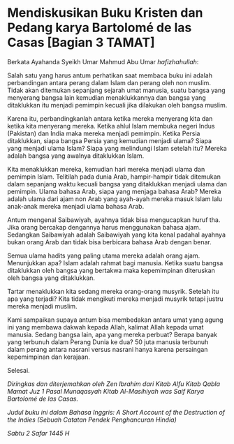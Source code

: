 # Mendiskusikan Buku Kristen dan Pedang karya Bartolomé de las Casas [Bagian 3 TAMAT]

Berkata Ayahanda Syeikh Umar Mahmud Abu Umar _hafizhahullah_:

Salah satu yang harus antum perhatikan saat membaca buku ini adalah perbandingan antara perang dalam Islam dan perang oleh non muslim. Tidak akan ditemukan sepanjang sejarah umat manusia, suatu bangsa yang menyerang bangsa lain kemudian menaklukkannya dan bangsa yang ditaklukkan itu menjadi pemimpin kecuali jika dilakukan oleh bangsa muslim.

Karena itu, perbandingkanlah antara ketika mereka menyerang kita dan ketika kita menyerang mereka. Ketika ahlul Islam membuka negeri Indus (Pakistan) dan India maka mereka menjadi pemimpin. Ketika Persia ditaklukkan, siapa bangsa Persia yang kemudian menjadi ulama? Siapa yang menjadi ulama Islam? Siapa yang melindungi Islam setelah itu? Mereka adalah bangsa yang awalnya ditaklukkan Islam.

Kita menaklukkan mereka, kemudian hari mereka menjadi ulama dan pemimpin Islam. Telitilah pada dunia Arab, hampir-hampir tidak ditemukan dalam sepanjang waktu kecuali bangsa yang ditaklukkan menjadi ulama dan pemimpin. Ulama bahasa Arab, siapa yang menjaga bahasa Arab? Mereka adalah ulama dari ajam non Arab yang ayah-ayah mereka masuk Islam lalu anak-anak mereka menjadi ulama bahasa Arab.

Antum mengenal Saibawiyah, ayahnya tidak bisa mengucapkan huruf tha. Jika orang bercakap dengannya harus menggunakan bahasa ajam. Sedangkan Saibawiyah adalah Saibawiyah yang kita kenal padahal ayahnya bukan orang Arab dan tidak bisa berbicara bahasa Arab dengan benar. 

Semua ulama hadits yang paling utama mereka adalah orang ajam. Menunjukkan apa? Islam adalah rahmat bagi manusia. Ketika suatu bangsa ditaklukkan oleh bangsa yang bertakwa maka kepemimpinan diteruskan oleh bangsa yang ditaklukkan.

Tartar menaklukkan kita sedang mereka orang-orang musyrik. Setelah itu apa yang terjadi? Kita tidak mengikuti mereka menjadi musyrik tetapi justru mereka menjadi muslim. 

Kami sampaikan supaya antum bisa membedakan antara umat yang agung ini yang membawa dakwah kepada Allah, kalimat Allah kepada umat manusia. Sedang bangsa lain, apa yang mereka perbuat? Berapa banyak yang terbunuh dalam Perang Dunia ke dua? 50 juta manusia terbunuh dalam perang antara nasrani versus nasrani hanya karena persaingan kepemimpinan dan kerajaan.

Selesai.

_Diringkas dan diterjemahkan oleh Zen Ibrahim dari Kitab Alfu Kitab Qabla Mamat Juz 1 Pasal Munaqasyah Kitab Al-Masihiyah was Saif Karya Bartolomé de las Casas._

_Judul buku ini dalam Bahasa Inggris: A Short Account of the Destruction of the Indies (Sebuah Catatan Pendek Penghancuran Hindia)_

_Sabtu 2 Safar 1445 H_

